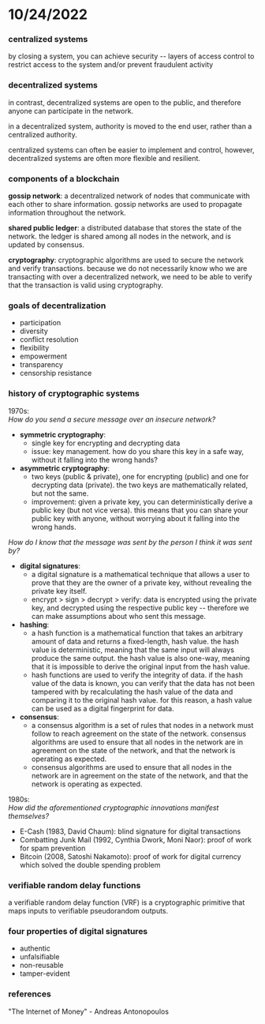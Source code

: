 # 10/24/2022

### centralized systems
by closing a system, you can achieve security -- layers of access control to restrict access to the system and/or prevent fraudulent activity

### decentralized systems
in contrast, decentralized systems are open to the public, and therefore anyone can participate in the network. 

in a decentralized system, authority is moved to the end user, rather than a centralized authority.

centralized systems can often be easier to implement and control, however, decentralized systems are often more flexible and resilient.

### components of a blockchain
**gossip network**: 
a decentralized network of nodes that communicate with each other to share information. gossip networks are used to propagate information throughout the network.

**shared public ledger**: 
a distributed database that stores the state of the network. the ledger is shared among all nodes in the network, and is updated by consensus.

**cryptography**: 
cryptographic algorithms are used to secure the network and verify transactions. because we do not necessarily know who we are transacting with over a decentralized network, we need to be able to verify that the transaction is valid using cryptography.

### goals of decentralization
* participation
* diversity
* conflict resolution
* flexibility
* empowerment
* transparency
* censorship resistance

### history of cryptographic systems
1970s:<br>
*How do you send a secure message over an insecure network?*
* **symmetric cryptography**: 
    * single key for encrypting and decrypting data
    * issue: key management. how do you share this key in a safe way, without it falling into the wrong hands?
* **asymmetric cryptography**: 
    * two keys (public & private), one for encrypting (public) and one for decrypting data (private). the two keys are mathematically related, but not the same.
    * improvement: given a private key, you can deterministically derive a public key (but not vice versa). this means that you can share your public key with anyone, without worrying about it falling into the wrong hands.

*How do I know that the message was sent by the person I think it was sent by?*
* **digital signatures**: 
    * a digital signature is a mathematical technique that allows a user to prove that they are the owner of a private key, without revealing the private key itself.
    * encrypt > sign > decrypt > verify: data is encrypted using the private key, and decrypted using the respective public key -- therefore we can make assumptions about who sent this message.
* **hashing**: 
    * a hash function is a mathematical function that takes an arbitrary amount of data and returns a fixed-length, hash value. the hash value is deterministic, meaning that the same input will always produce the same output. the hash value is also one-way, meaning that it is impossible to derive the original input from the hash value.
    * hash functions are used to verify the integrity of data. if the hash value of the data is known, you can verify that the data has not been tampered with by recalculating the hash value of the data and comparing it to the original hash value. for this reason, a hash value can be used as a digital fingerprint for data.
* **consensus**: 
    * a consensus algorithm is a set of rules that nodes in a network must follow to reach agreement on the state of the network. consensus algorithms are used to ensure that all nodes in the network are in agreement on the state of the network, and that the network is operating as expected.
    * consensus algorithms are used to ensure that all nodes in the network are in agreement on the state of the network, and that the network is operating as expected.

1980s:<br>
*How did the aforementioned cryptographic innovations manifest themselves?*
* E-Cash (1983, David Chaum): blind signature for digital transactions
* Combatting Junk Mail (1992, Cynthia Dwork, Moni Naor): proof of work for spam prevention
* Bitcoin (2008, Satoshi Nakamoto): proof of work for digital currency which solved the double spending problem

### verifiable random delay functions
a verifiable random delay function (VRF) is a cryptographic primitive that maps inputs to verifiable pseudorandom outputs. 
### four properties of digital signatures
* authentic
* unfalsifiable
* non-reusable
* tamper-evident

### references
"The Internet of Money" - Andreas Antonopoulos

